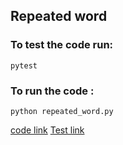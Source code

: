 ## Repeated word
### To test the code run:
```
pytest
```
### To run the code :
```
python repeated_word.py
```
[code link](./DataStructure/repeated_word.py)
[Test link](./DataStructure/tests/test_repeated_word.py)
